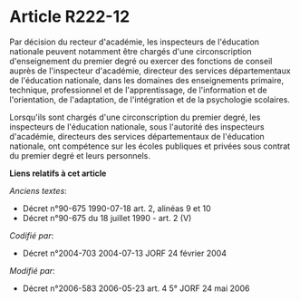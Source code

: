 # Article R222-12

Par décision du recteur d'académie, les inspecteurs de l'éducation nationale peuvent notamment être chargés d'une
circonscription d'enseignement du premier degré ou exercer des fonctions de conseil auprès de l'inspecteur d'académie,
directeur des services départementaux de l'éducation nationale, dans les domaines des enseignements primaire, technique,
professionnel et de l'apprentissage, de l'information et de l'orientation, de l'adaptation, de l'intégration et de la
psychologie scolaires.

Lorsqu'ils sont chargés d'une circonscription du premier degré, les inspecteurs de l'éducation nationale, sous l'autorité des
inspecteurs d'académie, directeurs des services départementaux de l'éducation nationale, ont compétence sur les écoles
publiques et privées sous contrat du premier degré et leurs personnels.

**Liens relatifs à cet article**

_Anciens textes_:

  - Décret n°90-675 1990-07-18 art. 2, alinéas 9 et 10
  - Décret n°90-675 du 18 juillet 1990 - art. 2 (V)

_Codifié par_:

  - Décret n°2004-703 2004-07-13 JORF 24 février 2004

_Modifié par_:

  - Décret n°2006-583 2006-05-23 art. 4 5° JORF 24 mai 2006
